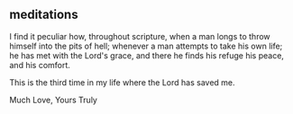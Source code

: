 ## meditations

I find it peculiar how, throughout scripture, when a man longs to throw himself into the pits of hell; whenever a man attempts to take his own life; he has met with the Lord's grace, and there he finds his refuge  his peace, and his comfort. 

This is the third time in my life where the Lord has saved me. 

Much Love, Yours Truly